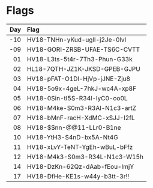 # Flags

| Day | Flag                          |
|----:|:------------------------------|
| -10 | HV18-TNHn-yKud-uglI-j2Je-0lvI |
| -09 | HV18-GORI-ZRSB-UFAE-TS6C-CVTT |
|  01 | HV18-L3ts-5t4r-7Th3-Phun-G33k |
|  02 | HL18-7QTH-JZ1K-JKSD-GPEB-GJPU |
|  03 | HV18-pFAT-O1Dl-HjVp-jJNE-Zju8 |
|  04 | HV18-5o9x-4geL-7hkJ-wc4A-xp8F |
|  05 | HV18-0Sin-tI5S-R34l-lyC0-oo0L |
|  06 | HV18-M4ke-S0m3-R3Al-N1c3-artZ |
|  07 | HV18-bMnF-racH-XdMC-xSJJ-I2fL |
|  08 | HV18-$$nn-@@11-LLr0-B1ne      |
|  10 | HV18-YtH3-S4nD-bx5A-Nt4G      |
|  11 | HV18-xLvY-TeNT-YgEh-wBuL-bFfz |
|  12 | HV18-M4k3-S0m3-R34L-N1c3-W15h |
|  14 | HV18-DzKn-62Qz-dAab-fEou-ImjY |
|  17 | HV18-DfHe-KE1s-w44y-b3tt-3r!! |
